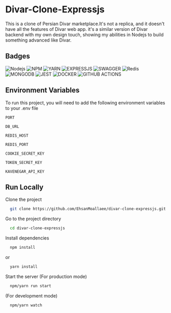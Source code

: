 # Divar-Clone-Expressjs

This is a clone of Persian Divar marketplace.It's not a replica, and it doesn't have all the features of Divar web app. it's a similar version of Divar backend with my own design touch, showing my abilities in Nodejs to build something advanced like Divar.

## Badges

![Nodejs](https://img.shields.io/badge/Node%20js-339933?style=for-the-badge&logo=nodedotjs&logoColor=white)
![NPM](https://img.shields.io/badge/npm-CB3837?style=for-the-badge&logo=npm&logoColor=white)
![YARN](https://img.shields.io/badge/Yarn-2C8EBB?style=for-the-badge&logo=yarn&logoColor=white)
![EXPRESSJS](https://img.shields.io/badge/Express%20js-000000?style=for-the-badge&logo=express&logoColor=white)
![SWAGGER](https://img.shields.io/badge/Swagger-85EA2D?style=for-the-badge&logo=Swagger&logoColor=white)
![Redis](https://img.shields.io/badge/redis-%23DD0031.svg?&style=for-the-badge&logo=redis&logoColor=white)
![MONGODB](https://img.shields.io/badge/MongoDB-4EA94B?style=for-the-badge&logo=mongodb&logoColor=white)
![JEST](https://img.shields.io/badge/Jest-C21325?style=for-the-badge&logo=jest&logoColor=white)
![DOCKER](https://img.shields.io/badge/Docker-2CA5E0?style=for-the-badge&logo=docker&logoColor=white)
![GITHUB ACTIONS](https://img.shields.io/badge/GitHub_Actions-2088FF?style=for-the-badge&logo=github-actions&logoColor=white)

## Environment Variables

To run this project, you will need to add the following environment variables to your .env file

`PORT`

`DB_URL`

`REDIS_HOST`

`REDIS_PORT`

`COOKIE_SECRET_KEY`

`TOKEN_SECRET_KEY`

`KAVENEGAR_API_KEY`

## Run Locally

Clone the project

```bash
  git clone https://github.com/EhsanMoallaee/divar-clone-expressjs.git
```

Go to the project directory

```bash
  cd divar-clone-expressjs
```

Install dependencies

```bash
  npm install
```

or

```bash
  yarn install
```

Start the server
(For production mode)

```bash
  npm/yarn run start
```

(For development mode)

```bash
  npm/yarn watch
```
